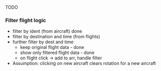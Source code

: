 TODO

### Filter flight logic
- filter by ident (from aircraft) done
- filter by destination and time (from flights)
- further filter by dest and time
  - keep original flight data - done
  - show only filtered flight data - done
  - on flight click -> add to arr, handle filter
- Assumption: clicking on new aircraft clears rotation for a new aircraft
